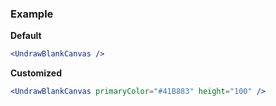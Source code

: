 ### Example

**Default**
```jsx
<UndrawBlankCanvas />
```

**Customized**
```jsx
<UndrawBlankCanvas primaryColor="#41B883" height="100" />
```
